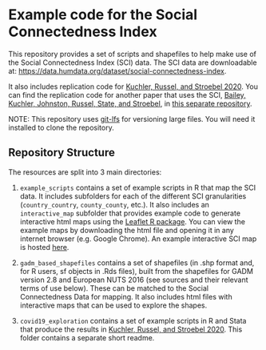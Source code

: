 # Example code for the Social Connectedness Index

  

This repository provides a set of scripts and shapefiles to help make use of the Social Connectedness Index (SCI) data. The SCI data are downloadable at: <https://data.humdata.org/dataset/social-connectedness-index>.



It also includes replication code for [Kuchler, Russel, and Stroebel 2020](http://pages.stern.nyu.edu/~jstroebe/PDF/SCI_and_COVID.pdf). You can find the replication code for another paper that uses the SCI, [Bailey, Kuchler, Johnston, Russel, State, and Stroebel](https://doi.org/10.1007/978-3-030-60975-7_1), in [this separate repository](https://github.com/social-connectedness-index/euro_sci).

  

NOTE: This repository uses [git-lfs](https://git-lfs.github.com/) for versioning large files. You will need it installed to clone the repository.

  

## Repository Structure

  

The resources are split into 3 main directories:

  

1. `example_scripts` contains a set of example scripts in R that map the SCI data. It includes subfolders for each of the different SCI granularities (`country_country`, `county_county`, etc.). It also includes an `interactive_map` subfolder that provides example code to generate interactive html maps using the [Leaflet R package](https://rstudio.github.io/leaflet/). You can view the example maps by downloading the html file and opening it in any internet browser (e.g. Google Chrome). An example interactive SCI map is hosted [here](https://rpubs.com/domrussel/UKI41_SCI_map).

  

2. `gadm_based_shapefiles` contains a set of shapefiles (in .shp format and, for R users, sf objects in .Rds files), built from the shapefiles for GADM version 2.8 and European NUTS 2016 (see sources and their relevant terms of use below). These can be matched to the Social Connectedness Data for mapping. It also includes html files with interactive maps that can be used to explore the shapes.

  

3. `covid19_exploration` contains a set of example scripts in R and Stata that produce the results in [Kuchler, Russel, and Stroebel 2020](http://pages.stern.nyu.edu/~jstroebe/PDF/SCI_and_COVID.pdf). This folder contains a separate short readme. 

  
We also include `Relevant Literature + Bibtex.bib`, a list of papers that introduce and develop the Social Connectedness Index, as well as guidance on how to cite the prior literature when using the SCI data.
  

## Non-SCI data sources

  

To generate the shapefiles in `gadm_based_shapefiles`, we bring together two sets of shapefiles:

  

1. For European NUTS2 and NUTS3 regions, we use (c) EuroGeographics for the administrative boundaries, available [here](https://ec.europa.eu/eurostat/web/gisco/geodata/reference-data/administrative-units-statistical-units/nuts).

2. For non-European countries, we use the version 2.8 Database of Global Administrative Areas (GADM) shapefiles, available [here](https://gadm.org/old_versions.html).

  

To generate the results in `covid19_exploration`, we use a number of data from a number of sources:

1. `ACS_17_5YR_DPO5.csv` are county-level demographics from the [American Community Survey](https://www.census.gov/programs-surveys/acs).

2. `cty_covariates_oi.csv` are additional county-level demographics from [Opportunity Insights](https://opportunityinsights.org/data/).

3. `NCHSURCodes2013.csv` are National Center for Health Statistics [Urban-Rural County Classifications](https://www.cdc.gov/nchs/data_access/urban_rural.htm).

4. `sf12010countydistancemiles.csv` are county-to-county distances from the [National Bureau of Economic Research](https://data.nber.org/data/county-distance-database.html).

5. The `eurostat` folder contains European NUTS3 region demographics, made available by [Eurostat](https://ec.europa.eu/eurostat).

6. COVID data are pulled directly from Github repositories hosted by [Johns Hopkins University](https://github.com/CSSEGISandData/COVID-19) and [Dipartimento della Protezione Civile](https://github.com/pcm-dpc/COVID-19).

  

## Contact

  

This repository is managed by [Theresa Kuchler](http://pages.stern.nyu.edu/~tkuchler/) and [Johannes Stroebel](http://pages.stern.nyu.edu/~jstroebe/).
